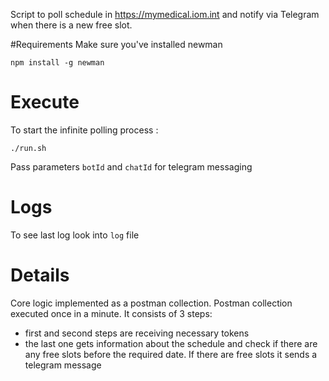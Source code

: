 
Script to poll schedule in https://mymedical.iom.int and notify via Telegram when there is a new free slot.

#Requirements
Make sure you've installed newman
```
npm install -g newman
```

# Execute
To start the infinite polling process :

```
./run.sh
```
Pass parameters `botId` and `chatId` for telegram messaging
# Logs
To see last log look into `log` file

# Details
Core logic implemented as a postman collection.
Postman collection executed once in a minute.
It consists of 3 steps:
- first and second steps are receiving necessary tokens
- the last one gets information about the schedule and check if there are any free slots before the required date.
  If there are free slots it sends a telegram message